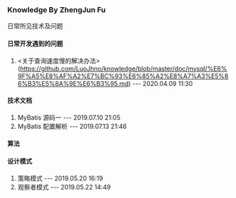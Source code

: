### Knowledge By ZhengJun Fu
日常所见技术及问题


#### 日常开发遇到的问题
1. <关于查询速度慢的解决办法>(https://github.com/LuoJhno/knowledge/blob/master/doc/mysql/%E6%9F%A5%E8%AF%A2%E7%BC%93%E6%85%A2%E8%A7%A3%E5%86%B3%E5%8A%9E%E6%B3%95.md) --- 2020.04.09 11:30


#### 技术文档
1. MyBatis 源码一  --- 2019.07.10 21:05
1. MyBatis 配置解析  --- 2019.07.13 21:46

#### 算法

#### 设计模式
1. 策略模式   --- 2019.05.20 16:19
2. 观察者模式  --- 2019.05.22 14:49
